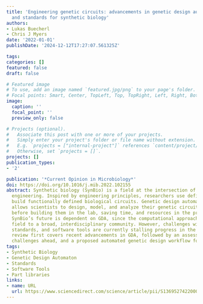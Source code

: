 ```yaml
---
title: 'Engineering genetic circuits: advancements in genetic design automation tools
  and standards for synthetic biology'
authors:
- Lukas Buecherl
- Chris J Myers
date: '2022-01-01'
publishDate: '2024-12-12T17:27:07.561325Z'

tags:
categories: []
featured: false
draft: false

# Featured image
# To use, add an image named `featured.jpg/png` to your page's folder.
# Focal points: Smart, Center, TopLeft, Top, TopRight, Left, Right, BottomLeft, Bottom, BottomRight.
image:
  caption: ''
  focal_point: ''
  preview_only: false

# Projects (optional).
#   Associate this post with one or more of your projects.
#   Simply enter your project's folder or file name without extension.
#   E.g. `projects = ["internal-project"]` references `content/project/deep-learning/index.md`.
#   Otherwise, set `projects = []`.
projects: []
publication_types:
- '2'

publication: '*Current Opinion in Microbiology*'
doi: https://doi.org/10.1016/j.mib.2022.102155
abstract: Synthetic biology (SynBio) is a field at the intersection of biology and
  engineering. Inspired by engineering principles, researchers use defined parts to
  build functionally defined biological circuits. Genetic design automation (GDA)
  allows scientists to design, model, and analyze their genetic circuits in silico
  before building them in the lab, saving time, and resources in the process. Establishing
  SynBio’s future is dependent on GDA, since the computational approach opens the
  field to a broad, interdisciplinary community. However, challenges with part libraries,
  standards, and software tools are currently stalling progress in the field. This
  review first covers recent advancements in GDA, followed by an assessment of the
  challenges ahead, and a proposed automated genetic design workflow for the future.
tags:
- Synthetic Biology
- Genetic Design Automaton
- Standards
- Software Tools
- Part libraries
links:
- name: URL
  url: https://www.sciencedirect.com/science/article/pii/S136952742200039X
---
```

